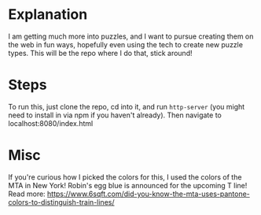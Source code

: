 # Explanation

I am getting much more into puzzles, and I want to pursue creating them on the web in fun ways, hopefully even using the tech to create new puzzle types. This will be the repo where I do that, stick around!

# Steps

To run this, just clone the repo, cd into it, and run `http-server` (you might need to install in via npm if you haven't already). Then navigate to localhost:8080/index.html

# Misc

If you're curious how I picked the colors for this, I used the colors of the MTA in New York! Robin's egg blue is announced for the upcoming T line! Read more: https://www.6sqft.com/did-you-know-the-mta-uses-pantone-colors-to-distinguish-train-lines/
